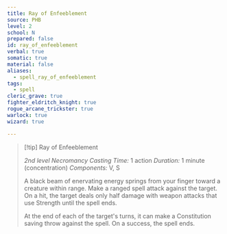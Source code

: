 ```yaml
---
title: Ray of Enfeeblement
source: PHB
level: 2
school: N
prepared: false
id: ray_of_enfeeblement
verbal: true
somatic: true
material: false
aliases:
  - spell_ray_of_enfeeblement
tags:
  - spell
cleric_grave: true
fighter_eldritch_knight: true
rogue_arcane_trickster: true
warlock: true
wizard: true

---
```

>[!tip] Ray of Enfeeblement
>
> *2nd level Necromancy*
> *Casting Time:* 1 action
> *Duration:* 1 minute (concentration)
> *Components:* V, S
>
>A black beam of enervating energy springs from your finger toward a creature within range. Make a ranged spell attack against the target. On a hit, the target deals only half damage with weapon attacks that use Strength until the spell ends.
>
>At the end of each of the target's turns, it can make a Constitution saving throw against the spell. On a success, the spell ends.
>

